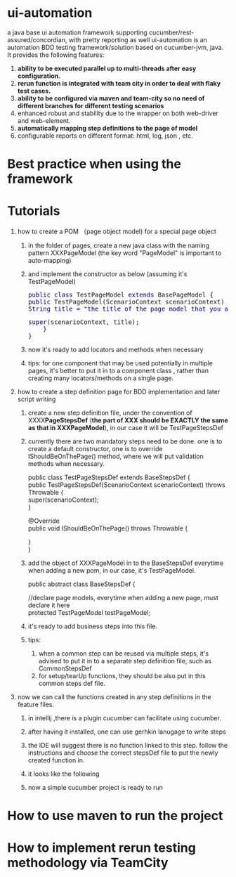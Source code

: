 # ui-automation
a java base ui automation framework supporting cucumber/rest-assured/concordian, with pretty reporting as well
ui-automation is an automation BDD testing framework/solution based on cucumber-jvm, java. It provides the following features:

1.  **ability to be executed parallel up to multi-threads after easy configuration.**
2.  **rerun function is integrated with team city in order to deal with flaky test cases.**
3.  ****ability** to be configured via maven and team-city so no need of different branches for different testing scenarios**
4.  enhanced robust and stability due to the wrapper on both web-driver and web-element.
5.  **automatically mapping step definitions to the page of model**
6.  configurable reports on different format: html, log, json , etc.

# Best practice when using the framework


# Tutorials

1.  how to create a POM （page object model) for a special page object
    1.  in the folder of pages, create a new java class with the naming pattern XXXPageModel (the key word "PageModel" is important to auto-mapping)
    2.  and implement the constructor as below (assuming it's TestPageModel)  

        <pre><span style="color: rgb(0,0,128);">public class</span> TestPageModel <span style="color: rgb(0,0,128);">extends</span> BasePageModel {  
        <span style="color: rgb(0,0,128);">public</span> TestPageModel(ScenarioContext scenarioContext) <span style="color: rgb(0,0,128);">throws</span> Exception {  
        <span style="color: rgb(0,0,128);">String title = "the title of the page model that you are going to create"; //if it's set to null, it's not going to check it, useful for components.</span></pre>

        <pre><span style="color: rgb(0,0,128);">super</span>(scenarioContext, title);  
            }  
        }</pre>

    3.  now it's ready to add locators and methods when necessary
    4.  tips: for one component that may be used potentially in multiple pages, it's better to put it in to a component class , rather than creating many locators/methods on a single page.  

2.  how to create a step definition page for BDD implementation and later script writing
    1.  create a new step definition file, under the convention of XXXX**PageStepsDef** (**the part of XXX should be EXACTLY the same as that in XXXPageModel**), in our case it will be TestPageStepsDef  

    2.  currently there are two mandatory steps need to be done. one is to create a default constructor, one is to override IShouldBeOnThePage() method, where we will put validation methods when necessary.  

        public class TestPageStepsDef extends BaseStepsDef {  
        public TestPageStepsDef(ScenarioContext scenarioContext) throws Throwable {  
        super(scenarioContext);  
        }

        @Override  
        public void IShouldBeOnThePage() throws Throwable {

        }  
        }

    3.  add the object of XXXPageModel in to the BaseStepsDef everytime when adding a new pom, in our case, it's TestPageModel.  

        public abstract class BaseStepsDef {

        //declare page models, everytime when adding a new page, must declare it here  
        protected TestPageModel testPageModel;

    4.  it's ready to add business steps into this file.
    5.  tips:
        1. when a common step can be reused via multiple steps, it's advised to put it in to a separate step definition file, such as CommonStepsDef  
        2.  for setup/tearUp functions, they should be also put in this common steps def file.

3.  now we can call the functions created in any step definitions in the feature files.
    1.  in intellij ,there is a plugin cucumber can facilitate using cucumber.
    2.  after having it installed, one can use gerhkin lanugage to write steps
    3.  the IDE will suggest there is no function linked to this step. follow the instructions and choose the correct stepsDef file to put the newly created function in.
    4.  it looks like the following  

     

    5.  now a simple cucumber project is ready to run

# How to use maven to run the project
 

# How to implement rerun testing methodology via TeamCity
 

